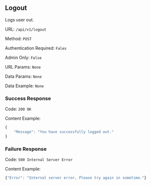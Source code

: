 ## Logout

Logs user out.

URL: `/api/v1/logout`

Method: `POST`

Authentication Required: `Fales`

Admin Only: `False`

URL Params: `None`

Data Params: `None`

Data Example: `None`

### Success Response

Code: `200 OK`

Content Example:
```javascript
{
    "Message": "You have successfully logged out."
}
```

### Failure Response

Code: `500 Internal Server Error`

Content Example:
 ```javascript
 {"Error": "Internal server error, Please try again in sometime."}
 ```
               



